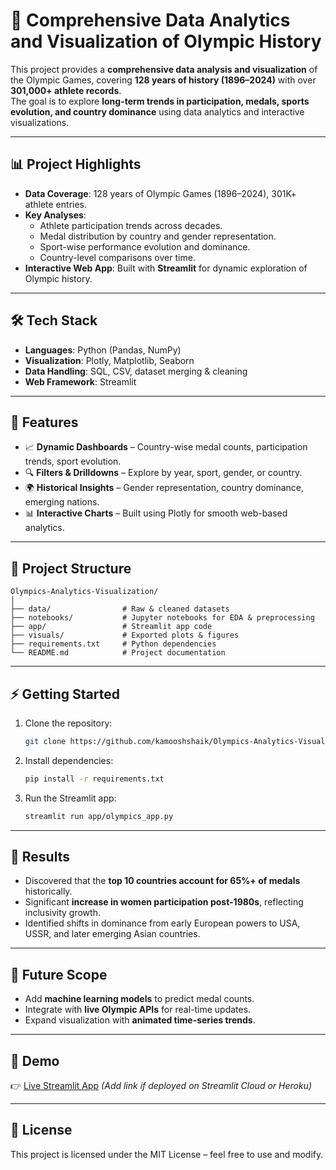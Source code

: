 # 🏅 Comprehensive Data Analytics and Visualization of Olympic History

This project provides a **comprehensive data analysis and visualization** of the Olympic Games, covering **128 years of history (1896–2024)** with over **301,000+ athlete records**.  
The goal is to explore **long-term trends in participation, medals, sports evolution, and country dominance** using data analytics and interactive visualizations.

---

## 📊 Project Highlights
- **Data Coverage**: 128 years of Olympic Games (1896–2024), 301K+ athlete entries.
- **Key Analyses**:
  - Athlete participation trends across decades.
  - Medal distribution by country and gender representation.
  - Sport-wise performance evolution and dominance.
  - Country-level comparisons over time.
- **Interactive Web App**: Built with **Streamlit** for dynamic exploration of Olympic history.

---

## 🛠️ Tech Stack
- **Languages**: Python (Pandas, NumPy)  
- **Visualization**: Plotly, Matplotlib, Seaborn  
- **Data Handling**: SQL, CSV, dataset merging & cleaning  
- **Web Framework**: Streamlit  

---

## 🚀 Features
- 📈 **Dynamic Dashboards** – Country-wise medal counts, participation trends, sport evolution.  
- 🔍 **Filters & Drilldowns** – Explore by year, sport, gender, or country.  
- 🌍 **Historical Insights** – Gender representation, country dominance, emerging nations.  
- 📊 **Interactive Charts** – Built using Plotly for smooth web-based analytics.  

---

## 📂 Project Structure
```
Olympics-Analytics-Visualization/
│
├── data/                # Raw & cleaned datasets
├── notebooks/           # Jupyter notebooks for EDA & preprocessing
├── app/                 # Streamlit app code
├── visuals/             # Exported plots & figures
├── requirements.txt     # Python dependencies
└── README.md            # Project documentation
```

---

## ⚡ Getting Started
1. Clone the repository:
   ```bash
   git clone https://github.com/kamooshshaik/Olympics-Analytics-Visualization.git
   ```
2. Install dependencies:
   ```bash
   pip install -r requirements.txt
   ```
3. Run the Streamlit app:
   ```bash
   streamlit run app/olympics_app.py
   ```

---

## 🎯 Results
- Discovered that the **top 10 countries account for 65%+ of medals** historically.  
- Significant **increase in women participation post-1980s**, reflecting inclusivity growth.  
- Identified shifts in dominance from early European powers to USA, USSR, and later emerging Asian countries.  

---

## 📌 Future Scope
- Add **machine learning models** to predict medal counts.  
- Integrate with **live Olympic APIs** for real-time updates.  
- Expand visualization with **animated time-series trends**.  

---

## 🔗 Demo
👉 [Live Streamlit App](#) *(Add link if deployed on Streamlit Cloud or Heroku)*  

---

## 📜 License
This project is licensed under the MIT License – feel free to use and modify.  
